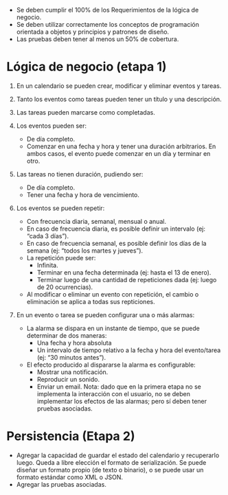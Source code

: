 * Se deben cumplir el 100% de los Requerimientos de la lógica de negocio.
* Se deben utilizar correctamente los conceptos de programación orientada a objetos y principios y patrones de diseño.
* Las pruebas deben tener al menos un 50% de cobertura.

Lógica de negocio (etapa 1)
===========================
1) En un calendario se pueden crear, modificar y eliminar eventos y tareas.
2) Tanto los eventos como tareas pueden tener un título y una descripción.
3) Las tareas pueden marcarse como completadas.
4) Los eventos pueden ser:
    * De día completo.
    * Comenzar en una fecha y hora y tener una duración arbitrarios.
      En ambos casos, el evento puede comenzar en un día y terminar en otro.

5) Las tareas no tienen duración, pudiendo ser:
    * De día completo.
    * Tener una fecha y hora de vencimiento.
6) Los eventos se pueden repetir:
    * Con frecuencia diaria, semanal, mensual o anual.
    * En caso de frecuencia diaria, es posible definir un intervalo (ej: “cada 3 días”).
    * En caso de frecuencia semanal, es posible definir los días de la semana (ej: “todos los martes y jueves”).
    * La repetición puede ser:
        - Infinita.
        - Terminar en una fecha determinada (ej: hasta el 13 de enero).
        - Terminar luego de una cantidad de repeticiones dada (ej: luego de 20 ocurrencias).
    * Al modificar o eliminar un evento con repetición, el cambio o eliminación se aplica a todas sus repticiones.

7) En un evento o tarea se pueden configurar una o más alarmas:
    * La alarma se dispara en un instante de tiempo, que se puede determinar de dos maneras:
        - Una fecha y hora absoluta
        - Un intervalo de tiempo relativo a la fecha y hora del evento/tarea (ej: “30 minutos antes”).
    * El efecto producido al dispararse la alarma es configurable:
        - Mostrar una notificación.
        - Reproducir un sonido.
        - Enviar un email.
          Nota: dado que en la primera etapa no se implementa la interacción con el usuario, no se deben implementar los efectos de las alarmas; pero sí deben tener pruebas asociadas.

Persistencia (Etapa 2)
======================
 * Agregar la capacidad de guardar el estado del calendario y recuperarlo luego. 
   Queda a libre elección el formato de serialización. Se puede diseñar un formato 
   propio (de texto o binario), o se puede usar un formato estándar como XML o JSON.
 * Agregar las pruebas asociadas.